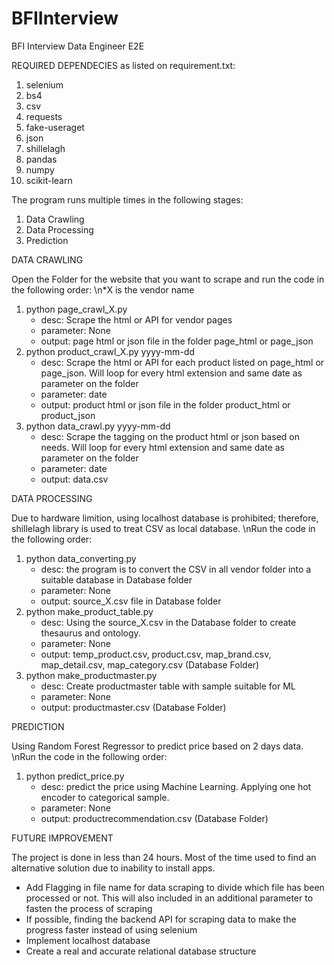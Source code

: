 # BFIInterview
BFI Interview Data Engineer E2E

REQUIRED DEPENDECIES as listed on requirement.txt:
1. selenium
2. bs4
3. csv
4. requests
5. fake-useraget
6. json
7. shillelagh
8. pandas
9. numpy
10. scikit-learn

The program runs multiple times in the following stages:
1. Data Crawling
2. Data Processing
3. Prediction

DATA CRAWLING

Open the Folder for the website that you want to scrape and run the code in the following order:
\n*X is the vendor name
1. python page_crawl_X.py
   - desc: Scrape the html or API for vendor pages
   - parameter: None
   - output: page html or json file in the folder page_html or page_json
2. python product_crawl_X.py yyyy-mm-dd
   - desc: Scrape the html or API for each product listed on page_html or page_json. Will loop for every html extension and same date as parameter on the folder
   - parameter: date
   - output: product html or json file in the folder product_html or product_json
3. python data_crawl.py yyyy-mm-dd
   - desc: Scrape the tagging on the product html or json based on needs. Will loop for every html extension and same date as parameter on the folder
   - parameter: date
   - output: data.csv
  
DATA PROCESSING

Due to hardware limition, using localhost database is prohibited; therefore, shillelagh library is used to treat CSV as local database.
\nRun the code in the following order:
1. python data_converting.py
   - desc: the program is to convert the CSV in all vendor folder into a suitable database in Database folder
   - parameter: None
   - output: source_X.csv file in Database folder
2. python make_product_table.py
   - desc: Using the source_X.csv in the Database folder to create thesaurus and ontology.
   - parameter: None
   - output: temp_product.csv, product.csv, map_brand.csv, map_detail.csv, map_category.csv (Database Folder)
3. python make_productmaster.py
   - desc: Create productmaster table with sample suitable for ML
   - parameter: None
   - output: productmaster.csv (Database Folder)
  
PREDICTION

Using Random Forest Regressor to predict price based on 2 days data.
\nRun the code in the following order:
1. python predict_price.py
   - desc: predict the price using Machine Learning. Applying one hot encoder to categorical sample.
   - parameter: None
   - output: productrecommendation.csv (Database Folder)

FUTURE IMPROVEMENT

The project is done in less than 24 hours. Most of the time used to find an alternative solution due to inability to install apps.
- Add Flagging in file name for data scraping to divide which file has been processed or not. This will also included in an additional parameter to fasten the process of scraping
- If possible, finding the backend API for scraping data to make the progress faster instead of using selenium
- Implement localhost database
- Create a real and accurate relational database structure
